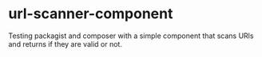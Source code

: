 # url-scanner-component

Testing packagist and composer with a simple component that scans URls and returns if they are valid or not.